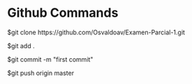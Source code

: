 <h1>Github Commands</h1>
<p>$git clone https://github.com/Osvaldoav/Examen-Parcial-1.git</p>
<p>$git add .</p>
<p>$git commit -m "first commit"</p>
<p>$git push origin master</p>